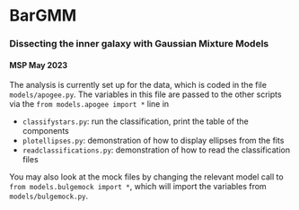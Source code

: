 # BarGMM
### Dissecting the inner galaxy with Gaussian Mixture Models
#### MSP May 2023

The analysis is currently set up for the data, which is coded in the file `models/apogee.py`. The variables in this file are passed to the other scripts via the `from models.apogee import *` line in
 - `classifystars.py`: run the classification, print the table of the components
 - `plotellipses.py`: demonstration of how to display ellipses from the fits
 - `readclassifications.py`: demonstration of how to read the classification files

You may also look at the mock files by changing the relevant model call to `from models.bulgemock import *`, which will import the variables from `models/bulgemock.py`.
